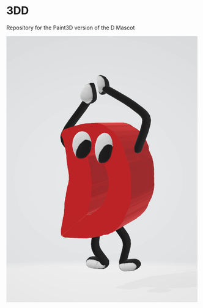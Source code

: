 # 3DD
Repository for the Paint3D version of the D Mascot

![alt text](https://github.com/KaylanTussey/3DD/blob/master/3D%20D%20Symbol%20v2.gif)
